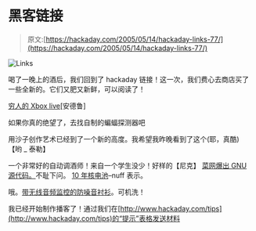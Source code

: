 # 黑客链接

> 原文:[https://hackaday.com/2005/05/14/hackaday-links-77/](https://hackaday.com/2005/05/14/hackaday-links-77/)

![Links](../Images/27f5bf8d25bc7473bedd805c74feee30.png)

喝了一晚上的酒后，我们回到了 hackaday 链接！这一次，我们费心去商店买了一些全新的。它们又肥又新鲜，可以阅读了！

[穷人的 Xbox live](http://www.xbconnect.com/index.php?topic=Downloads)[安德鲁]

如果你真的绝望了，去找自制的蝙蝠探测器吧

用沙子创作艺术已经到了一个新的高度。我希望我昨晚看到了这个(耶，真酷)
【哟 _ 泰勒】

一个非常好的自动调酒师！来自一个学生没少！好样的【尼克】
[菜网爆出 GNU 源代码。](http://www.dishnetwork.com/content/products/receivers/dvr/921SourceCode/index.shtml)不耻下问。
[10 年核电池](http://www.physorg.com/news4081.html)–nuff 表示。

哦。[带无线音频监控的防噪音衬衫](http://engadget.com/entry/1234000977043376/)。可机洗！

我已经开始制作播客了！通过我们在[http://www.hackaday.com/tips](http://www.hackaday.com/tips)的“提示”表格发送材料